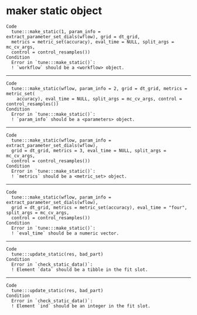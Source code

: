 # maker static object

    Code
      tune:::make_static(1, param_info = extract_parameter_set_dials(wflow), grid = dt_grid,
      metrics = metric_set(accuracy), eval_time = NULL, split_args = mc_cv_args,
      control = control_resamples())
    Condition
      Error in `tune:::make_static()`:
      ! `workflow` should be a <workflow> object.

---

    Code
      tune:::make_static(wflow, param_info = 2, grid = dt_grid, metrics = metric_set(
        accuracy), eval_time = NULL, split_args = mc_cv_args, control = control_resamples())
    Condition
      Error in `tune:::make_static()`:
      ! `param_info` should be a <parameters> object.

---

    Code
      tune:::make_static(wflow, param_info = extract_parameter_set_dials(wflow),
      grid = dt_grid, metrics = 3, eval_time = NULL, split_args = mc_cv_args,
      control = control_resamples())
    Condition
      Error in `tune:::make_static()`:
      ! `metrics` should be a <metric_set> object.

---

    Code
      tune:::make_static(wflow, param_info = extract_parameter_set_dials(wflow),
      grid = dt_grid, metrics = metric_set(accuracy), eval_time = "four", split_args = mc_cv_args,
      control = control_resamples())
    Condition
      Error in `tune:::make_static()`:
      ! `eval_time` should be a numeric vector.

---

    Code
      tune:::update_static(res, bad_part)
    Condition
      Error in `check_static_data()`:
      ! Element `data` should be a tibble in the fit slot.

---

    Code
      tune:::update_static(res, bad_part)
    Condition
      Error in `check_static_data()`:
      ! Element `ind` should be an integer in the fit slot.

